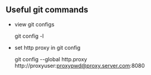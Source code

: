 Useful git commands
-------------------

* view git configs

    git config -l

* set http proxy in git config

    git config --global http.proxy http://proxyuser:proxypwd@proxy.server.com:8080

